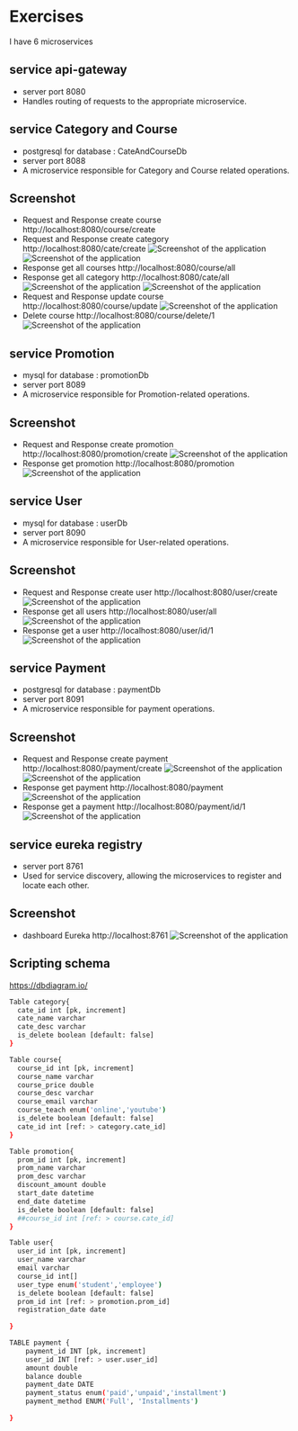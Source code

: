 
# Exercises

I have 6 microservices 
## service api-gateway
- server port 8080
- Handles routing of requests to the appropriate microservice.
## service Category and Course

- postgresql for database : CateAndCourseDb
- server port 8088
- A microservice responsible for Category and Course related operations.
## Screenshot
- Request and Response create course http://localhost:8080/course/create
- Request and Response create category http://localhost:8080/cate/create
![Screenshot of the application](images/createCourse.JPG)
![Screenshot of the application](images/createCategory.JPG)
- Response get all courses http://localhost:8080/course/all
- Response get all category http://localhost:8080/cate/all
![Screenshot of the application](images/getAllCourse.JPG)
![Screenshot of the application](images/getAllCategory.JPG)
- Request and Response update course http://localhost:8080/course/update
![Screenshot of the application](images/updateCourse.JPG)
- Delete course http://localhost:8080/course/delete/1
![Screenshot of the application](images/deleteCourse.JPG)
## service Promotion

- mysql for database : promotionDb
- server port 8089
- A microservice responsible for Promotion-related operations.
## Screenshot
- Request and Response create promotion http://localhost:8080/promotion/create
  ![Screenshot of the application](images/createPromotion.JPG)
- Response get promotion http://localhost:8080/promotion
  ![Screenshot of the application](images/getAllPromotion.JPG)

## service User
- mysql for database : userDb
- server port 8090
- A microservice responsible for User-related operations.
## Screenshot
- Request and Response create user http://localhost:8080/user/create
  ![Screenshot of the application](images/createUser.JPG)
- Response get all users http://localhost:8080/user/all
  ![Screenshot of the application](images/getAllUser.JPG)
- Response get a user http://localhost:8080/user/id/1
  ![Screenshot of the application](images/getUserById.JPG)
## service Payment
- postgresql for database : paymentDb
- server port 8091
- A microservice responsible for payment operations.
## Screenshot
- Request and Response create payment http://localhost:8080/payment/create
  ![Screenshot of the application](images/createPayment.JPG)
  ![Screenshot of the application](images/createPaymentFail.JPG)
- Response get payment http://localhost:8080/payment
  ![Screenshot of the application](images/getAllPayment.JPG)
- Response get a payment http://localhost:8080/payment/id/1
  ![Screenshot of the application](images/getPaymentById.JPG)
## service eureka registry
- server port 8761
- Used for service discovery, allowing the microservices to register and locate each other.
## Screenshot
- dashboard Eureka http://localhost:8761
  ![Screenshot of the application](images/eureka.JPG)
## Scripting schema
https://dbdiagram.io/
```bash
Table category{
  cate_id int [pk, increment]
  cate_name varchar
  cate_desc varchar
  is_delete boolean [default: false] 
}

Table course{
  course_id int [pk, increment]
  course_name varchar
  course_price double
  course_desc varchar
  course_email varchar
  course_teach enum('online','youtube')
  is_delete boolean [default: false]
  cate_id int [ref: > category.cate_id]
}

Table promotion{
  prom_id int [pk, increment]
  prom_name varchar
  prom_desc varchar
  discount_amount double
  start_date datetime
  end_date datetime
  is_delete boolean [default: false]
  ##course_id int [ref: > course.cate_id]
}

Table user{
  user_id int [pk, increment]
  user_name varchar
  email varchar
  course_id int[]
  user_type enum('student','employee')
  is_delete boolean [default: false]
  prom_id int [ref: > promotion.prom_id]
  registration_date date
  
}

TABLE payment {
    payment_id INT [pk, increment]
    user_id INT [ref: > user.user_id]
    amount double
    balance double
    payment_date DATE
    payment_status enum('paid','unpaid','installment')
    payment_method ENUM('Full', 'Installments')
  
}

```






